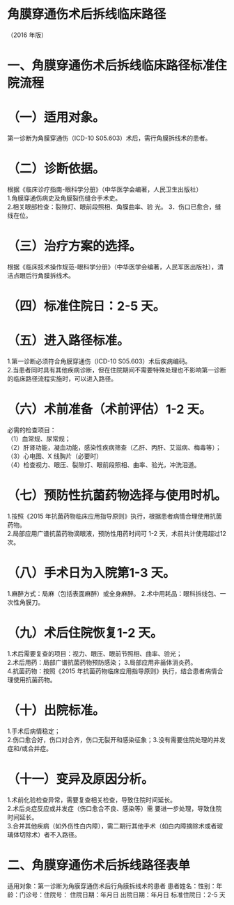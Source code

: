 # 角膜穿通伤术后拆线临床路径  
（2016 年版）  
# 一、角膜穿通伤术后拆线临床路径标准住院流程  
# （一）适用对象。  
第一诊断为角膜穿通伤（ICD-10  S05.603）术后，需行角膜拆线术的患者。  
# （二）诊断依据。  
根据《临床诊疗指南-眼科学分册》（中华医学会编著，人民卫生出版社）  
1.角膜穿通伤病史及角膜裂伤缝合手术史。  
2.相关眼部检查：裂隙灯、眼前段照相、角膜曲率、验 光。 3．伤口已愈合，缝线在位。  
# （三）治疗方案的选择。  
根据《临床技术操作规范-眼科学分册》（中华医学会编著，人民军医出版社），清洁点眼后行角膜拆线术。  
# （四）标准住院日：2-5 天。  
# （五）进入路径标准。  
1.第一诊断必须符合角膜穿通伤（ICD-10  S05.603）术后疾病编码。  
2.当患者同时具有其他疾病诊断，但在住院期间不需要特殊处理也不影响第一诊断的临床路径流程实施时，可以进入路径。  
# （六）术前准备（术前评估）1-2 天。  
必需的检查项目：  
（1）血常规、尿常规；  
（2）肝肾功能，凝血功能，感染性疾病筛查（乙肝、丙肝、艾滋病、梅毒等）；  
（3）心电图、X 线胸片（必要时）  
（4）检查视力、眼压、裂隙灯、眼前段照相、曲率、验光，冲洗泪道。  
# （七）预防性抗菌药物选择与使用时机。  
1.按照《2015 年抗菌药物临床应用指导原则》执行，根据患者病情合理使用抗菌药物。  
2.局部应用广谱抗菌药物滴眼液，预防性用药时间可 1-2 天，术前共计使用超过12 次。  
# （八）手术日为入院第1-3 天。  
1.麻醉方式：局麻（包括表面麻醉）或全身麻醉。              2.术中用耗品：眼科拆线包、一次性角膜刀。  
# （九）术后住院恢复1-2 天。  
1.术后需要复查的项目：视力、眼压、眼前节照相、曲率、验光；  
2.术后用药：局部广谱抗菌药物预防感染； 3.局部应用非甾体消炎药。  
4.抗菌药物：按照《2015 年抗菌药物临床应用指导原则》执行，结合患者病情合理使用抗菌药物。  
# （十）出院标准。  
1.手术后病情稳定；  
2.伤口愈合好，伤口对合齐，伤口无裂开和感染征象；3.没有需要住院处理的并发症和/或合并症。  
# （十一）变异及原因分析。  
1.术前化验检查异常，需要复查相关检查，导致住院时间延长。  
2.术后炎症反应或并发症（伤口愈合不良、感染等）需 要进一步处理，导致住院时间延长。  
3.合并其他疾病（如外伤性白内障），需二期行其他手术（如白内障摘除术或者玻璃体切除术）者不入路径。  
# 二、角膜穿通伤术后拆线路径表单  
适用对象：第一诊断为角膜穿通伤术后行角膜拆线术的患者 患者姓名：性别：年龄：门诊号：住院号： 住院日期：年月日    出院日期：年月日     标准住院日：2-5 天  

